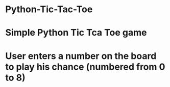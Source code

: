 # Python-Tic-Tac-Toe
# Simple Python Tic Tca Toe game
# User enters a number on the board to play his chance (numbered from 0 to 8)
